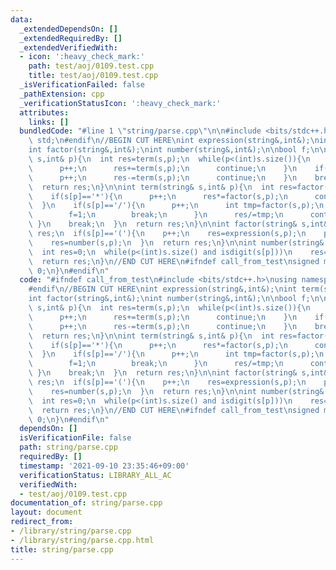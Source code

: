```yaml
---
data:
  _extendedDependsOn: []
  _extendedRequiredBy: []
  _extendedVerifiedWith:
  - icon: ':heavy_check_mark:'
    path: test/aoj/0109.test.cpp
    title: test/aoj/0109.test.cpp
  _isVerificationFailed: false
  _pathExtension: cpp
  _verificationStatusIcon: ':heavy_check_mark:'
  attributes:
    links: []
  bundledCode: "#line 1 \"string/parse.cpp\"\n\n#include <bits/stdc++.h>\nusing namespace\
    \ std;\n#endif\n//BEGIN CUT HERE\nint expression(string&,int&);\nint term(string&,int&);\n\
    int factor(string&,int&);\nint number(string&,int&);\n\nbool f;\n\nint expression(string&\
    \ s,int& p){\n  int res=term(s,p);\n  while(p<(int)s.size()){\n    if(s[p]=='+'){\n\
    \      p++;\n      res+=term(s,p);\n      continue;\n    }\n    if(s[p]=='-'){\n\
    \      p++;\n      res-=term(s,p);\n      continue;\n    }\n    break;\n  }\n\
    \  return res;\n}\n\nint term(string& s,int& p){\n  int res=factor(s,p);\n  while(p<(int)s.size()){\n\
    \    if(s[p]=='*'){\n      p++;\n      res*=factor(s,p);\n      continue;\n  \
    \  }\n    if(s[p]=='/'){\n      p++;\n      int tmp=factor(s,p);\n      if(tmp==0){\n\
    \        f=1;\n        break;\n      }\n      res/=tmp;\n      continue;\n   \
    \ }\n    break;\n  }\n  return res;\n}\n\nint factor(string& s,int& p){\n  int\
    \ res;\n  if(s[p]=='('){\n    p++;\n    res=expression(s,p);\n    p++;\n  }else{\n\
    \    res=number(s,p);\n  }\n  return res;\n}\n\nint number(string& s,int& p){\n\
    \  int res=0;\n  while(p<(int)s.size() and isdigit(s[p]))\n    res=res*10+s[p++]-'0';\n\
    \  return res;\n}\n//END CUT HERE\n#ifndef call_from_test\nsigned main(){\n  return\
    \ 0;\n}\n#endif\n"
  code: "#ifndef call_from_test\n#include <bits/stdc++.h>\nusing namespace std;\n\
    #endif\n//BEGIN CUT HERE\nint expression(string&,int&);\nint term(string&,int&);\n\
    int factor(string&,int&);\nint number(string&,int&);\n\nbool f;\n\nint expression(string&\
    \ s,int& p){\n  int res=term(s,p);\n  while(p<(int)s.size()){\n    if(s[p]=='+'){\n\
    \      p++;\n      res+=term(s,p);\n      continue;\n    }\n    if(s[p]=='-'){\n\
    \      p++;\n      res-=term(s,p);\n      continue;\n    }\n    break;\n  }\n\
    \  return res;\n}\n\nint term(string& s,int& p){\n  int res=factor(s,p);\n  while(p<(int)s.size()){\n\
    \    if(s[p]=='*'){\n      p++;\n      res*=factor(s,p);\n      continue;\n  \
    \  }\n    if(s[p]=='/'){\n      p++;\n      int tmp=factor(s,p);\n      if(tmp==0){\n\
    \        f=1;\n        break;\n      }\n      res/=tmp;\n      continue;\n   \
    \ }\n    break;\n  }\n  return res;\n}\n\nint factor(string& s,int& p){\n  int\
    \ res;\n  if(s[p]=='('){\n    p++;\n    res=expression(s,p);\n    p++;\n  }else{\n\
    \    res=number(s,p);\n  }\n  return res;\n}\n\nint number(string& s,int& p){\n\
    \  int res=0;\n  while(p<(int)s.size() and isdigit(s[p]))\n    res=res*10+s[p++]-'0';\n\
    \  return res;\n}\n//END CUT HERE\n#ifndef call_from_test\nsigned main(){\n  return\
    \ 0;\n}\n#endif\n"
  dependsOn: []
  isVerificationFile: false
  path: string/parse.cpp
  requiredBy: []
  timestamp: '2021-09-10 23:35:46+09:00'
  verificationStatus: LIBRARY_ALL_AC
  verifiedWith:
  - test/aoj/0109.test.cpp
documentation_of: string/parse.cpp
layout: document
redirect_from:
- /library/string/parse.cpp
- /library/string/parse.cpp.html
title: string/parse.cpp
---
```

